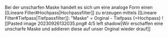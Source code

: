 Bei der unscharfen Maske handelt es sich um eine analoge Form einen [[Lineare Filter#Hochpass|Hochpassfilter]] zu erzeugen mittels [[Lineare Filter#Tiefpass|Tiefpassfilter]]:
"Maske" = Orginal - Tiefpass {=Hochpass}
![[Pasted image 20230926132035.png# 4/5 left shadow|Wir erschaffen eine unscharfe Maske und addieren diese auf unser Orginal wieder drauf]]